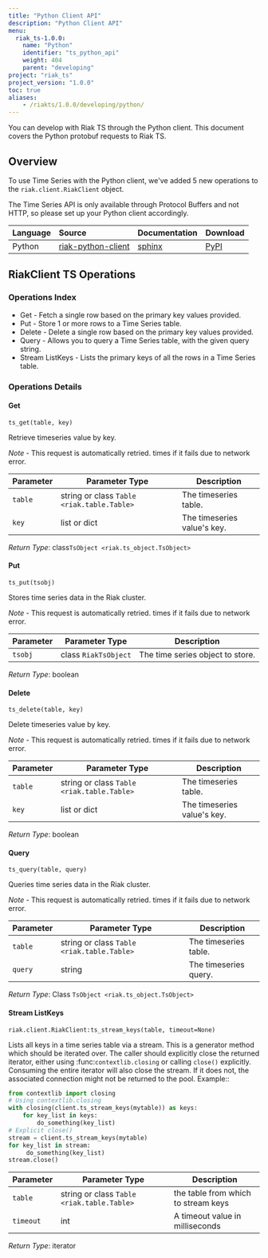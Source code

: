 ```yaml
---
title: "Python Client API"
description: "Python Client API"
menu:
  riak_ts-1.0.0:
    name: "Python"
    identifier: "ts_python_api"
    weight: 404
    parent: "developing"
project: "riak_ts"
project_version: "1.0.0"
toc: true
aliases:
    - /riakts/1.0.0/developing/python/
---
```



You can develop with Riak TS through the Python client. This document covers the Python protobuf requests to Riak TS.

## Overview
To use Time Series with the Python client, we've added 5 new operations to the `riak.client.RiakClient` object.

The Time Series API is only available through Protocol Buffers and not HTTP, so please set up your Python client accordingly.

Language | Source | Documentation | Download
:--------|:-------|:--------------|:--------
Python | [riak-python-client](https://github.com/basho/riak-python-client) | [sphinx](http://basho.github.com/riak-python-client) | [PyPI](http://pypi.python.org/pypi?:action=display&name=riak#downloads)


## RiakClient TS Operations

### Operations Index
 * Get - Fetch a single row based on the primary key values provided.
 * Put - Store 1 or more rows to a Time Series table.
 * Delete - Delete a single row based on the primary key values provided.
 * Query - Allows you to query a Time Series table, with the given query string.
 * Stream ListKeys - Lists the primary keys of all the rows in a Time Series table.

### Operations Details

#### Get

`ts_get(table, key)`

Retrieve timeseries value by key.

*Note* - This request is automatically retried.
   times if it fails due to network error.

|Parameter| Parameter Type                             | Description                 |
|---------|--------------------------------------------|-----------------------------|
|`table`  | string or class `Table <riak.table.Table>` | The timeseries table.       |
|`key  `  | list or dict                               | The timeseries value's key. |

*Return Type*: class`TsObject <riak.ts_object.TsObject>`
 
#### Put

`ts_put(tsobj)`

Stores time series data in the Riak cluster.

*Note* - This request is automatically retried.
   times if it fails due to network error.

|Parameter| Parameter Type       | Description                      |
|---------|----------------------|----------------------------------|
|`tsobj`  | class `RiakTsObject` | The time series object to store. |

*Return Type*: boolean

#### Delete

`ts_delete(table, key)`

Delete timeseries value by key.

*Note* - This request is automatically retried.
   times if it fails due to network error.

|Parameter| Parameter Type                             | Description                 |
|---------|--------------------------------------------|-----------------------------|
|`table`  | string or class `Table <riak.table.Table>` | The timeseries table.       |
|`key  `  | list or dict                               | The timeseries value's key. |

*Return Type*: boolean

#### Query

`ts_query(table, query)`

Queries time series data in the Riak cluster.

*Note* - This request is automatically retried.
   times if it fails due to network error.

|Parameter| Parameter Type                             | Description          |
|---------|--------------------------------------------|----------------------|
|`table`  | string or class `Table <riak.table.Table>` | The timeseries table.|
|`query`  | string                                     | The timeseries query.|

*Return Type*: Class `TsObject <riak.ts_object.TsObject>`

#### Stream ListKeys

`riak.client.RiakClient:ts_stream_keys(table, timeout=None)`

Lists all keys in a time series table via a stream. This is a
generator method which should be iterated over.
The caller should explicitly close the returned iterator,
either using :func:`contextlib.closing` or calling `close()`
explicitly. Consuming the entire iterator will also close the
stream. If it does not, the associated connection might
not be returned to the pool. Example::

    
```python 
from contextlib import closing
# Using contextlib.closing
with closing(client.ts_stream_keys(mytable)) as keys:
    for key_list in keys:
        do_something(key_list)
# Explicit close()
stream = client.ts_stream_keys(mytable)
for key_list in stream:
     do_something(key_list)
stream.close()
```

|Parameter| Parameter Type                             | Description                         |
|---------|--------------------------------------------|-------------------------------------|
|`table`  | string or class `Table <riak.table.Table>` | the table from which to stream keys |
|`timeout`| int                                        | A timeout value in milliseconds     |


*Return Type*: iterator